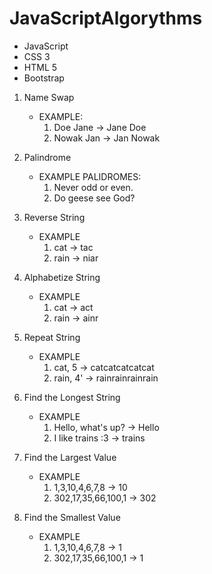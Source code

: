 # JavaScriptAlgorythms

- JavaScript
- CSS 3
- HTML 5
- Bootstrap

1. Name Swap
     - EXAMPLE:
         1. Doe Jane -> Jane Doe
         2. Nowak Jan -> Jan Nowak

2. Palindrome 
      - EXAMPLE PALIDROMES:
         1. Never odd or even. 
         2. Do geese see God? 

3. Reverse String
    - EXAMPLE 
        1. cat -> tac
        2. rain -> niar

4. Alphabetize String
    - EXAMPLE 
        1. cat -> act
        2. rain -> ainr  

5. Repeat String
    - EXAMPLE 
        1. cat, 5 -> catcatcatcatcat
        2. rain, 4' -> rainrainrainrain   

6. Find the Longest String
    - EXAMPLE 
        1. Hello, what's up? -> Hello
        2. I like trains :3 -> trains    

7. Find the Largest Value
    - EXAMPLE 
        1. 1,3,10,4,6,7,8 -> 10
        2. 302,17,35,66,100,1 -> 302

8. Find the Smallest Value
    - EXAMPLE 
        1. 1,3,10,4,6,7,8 -> 1
        2. 302,17,35,66,100,1 -> 1      


